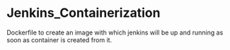 # Jenkins_Containerization

Dockerfile to create an image with which jenkins will be up and running as soon as container is created from it.
